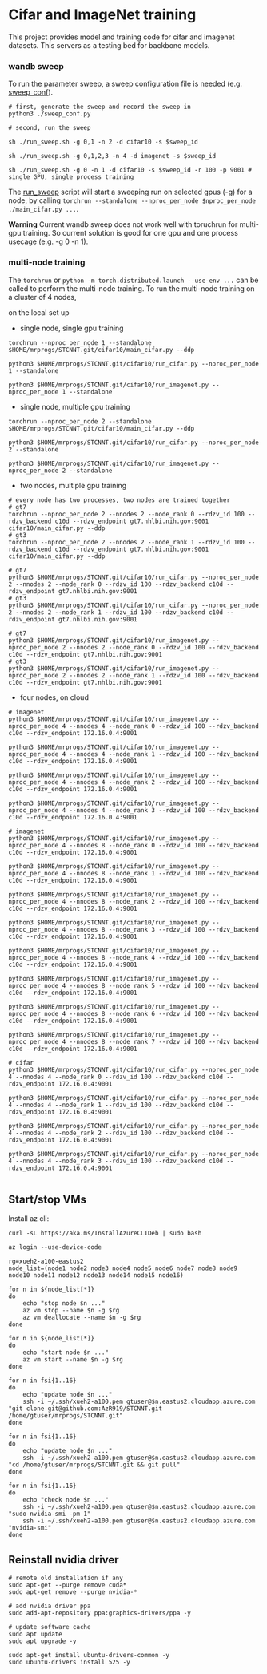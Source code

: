# Cifar and ImageNet training

This project provides model and training code for cifar and imagenet datasets. This servers as a testing bed for backbone models.

### wandb sweep

To run the parameter sweep, a sweep configuration file is needed (e.g. [sweep_conf](./sweep_conf.py)). 

```
# first, generate the sweep and record the sweep in
python3 ./sweep_conf.py

# second, run the sweep

sh ./run_sweep.sh -g 0,1 -n 2 -d cifar10 -s $sweep_id

sh ./run_sweep.sh -g 0,1,2,3 -n 4 -d imagenet -s $sweep_id

sh ./run_sweep.sh -g 0 -n 1 -d cifar10 -s $sweep_id -r 100 -p 9001 # single GPU, single process training

```

The [run_sweep](./run_sweep.sh) script will start a sweeping run on selected gpus (-g) for a node, by calling `torchrun --standalone --nproc_per_node $nproc_per_node ./main_cifar.py ...`.

**Warning** Current wandb sweep does not work well with toruchrun for multi-gpu training. So current solution is good for one gpu and one process usecage (e.g. -g 0 -n 1).

### multi-node training

The ```torchrun``` or ```python -m torch.distributed.launch --use-env ...``` can be called to perform the multi-node training. To run the multi-node training on a cluster of 4 nodes, 

on the local set up

- single node, single gpu training
```
torchrun --nproc_per_node 1 --standalone $HOME/mrprogs/STCNNT.git/cifar10/main_cifar.py --ddp

python3 $HOME/mrprogs/STCNNT.git/cifar10/run_cifar.py --nproc_per_node 1 --standalone

python3 $HOME/mrprogs/STCNNT.git/cifar10/run_imagenet.py --nproc_per_node 1 --standalone

```

- single node, multiple gpu training
```
torchrun --nproc_per_node 2 --standalone $HOME/mrprogs/STCNNT.git/cifar10/main_cifar.py --ddp

python3 $HOME/mrprogs/STCNNT.git/cifar10/run_cifar.py --nproc_per_node 2 --standalone

python3 $HOME/mrprogs/STCNNT.git/cifar10/run_imagenet.py --nproc_per_node 2 --standalone

```

- two nodes, multiple gpu training
```
# every node has two processes, two nodes are trained together
# gt7
torchrun --nproc_per_node 2 --nnodes 2 --node_rank 0 --rdzv_id 100 --rdzv_backend c10d --rdzv_endpoint gt7.nhlbi.nih.gov:9001 cifar10/main_cifar.py --ddp
# gt3
torchrun --nproc_per_node 2 --nnodes 2 --node_rank 1 --rdzv_id 100 --rdzv_backend c10d --rdzv_endpoint gt7.nhlbi.nih.gov:9001 cifar10/main_cifar.py --ddp

# gt7
python3 $HOME/mrprogs/STCNNT.git/cifar10/run_cifar.py --nproc_per_node 2 --nnodes 2 --node_rank 0 --rdzv_id 100 --rdzv_backend c10d --rdzv_endpoint gt7.nhlbi.nih.gov:9001
# gt3
python3 $HOME/mrprogs/STCNNT.git/cifar10/run_cifar.py --nproc_per_node 2 --nnodes 2 --node_rank 1 --rdzv_id 100 --rdzv_backend c10d --rdzv_endpoint gt7.nhlbi.nih.gov:9001

# gt7
python3 $HOME/mrprogs/STCNNT.git/cifar10/run_imagenet.py --nproc_per_node 2 --nnodes 2 --node_rank 0 --rdzv_id 100 --rdzv_backend c10d --rdzv_endpoint gt7.nhlbi.nih.gov:9001
# gt3
python3 $HOME/mrprogs/STCNNT.git/cifar10/run_imagenet.py --nproc_per_node 2 --nnodes 2 --node_rank 1 --rdzv_id 100 --rdzv_backend c10d --rdzv_endpoint gt7.nhlbi.nih.gov:9001

```

- four nodes, on cloud
```
# imagenet
python3 $HOME/mrprogs/STCNNT.git/cifar10/run_imagenet.py --nproc_per_node 4 --nnodes 4 --node_rank 0 --rdzv_id 100 --rdzv_backend c10d --rdzv_endpoint 172.16.0.4:9001

python3 $HOME/mrprogs/STCNNT.git/cifar10/run_imagenet.py --nproc_per_node 4 --nnodes 4 --node_rank 1 --rdzv_id 100 --rdzv_backend c10d --rdzv_endpoint 172.16.0.4:9001

python3 $HOME/mrprogs/STCNNT.git/cifar10/run_imagenet.py --nproc_per_node 4 --nnodes 4 --node_rank 2 --rdzv_id 100 --rdzv_backend c10d --rdzv_endpoint 172.16.0.4:9001

python3 $HOME/mrprogs/STCNNT.git/cifar10/run_imagenet.py --nproc_per_node 4 --nnodes 4 --node_rank 3 --rdzv_id 100 --rdzv_backend c10d --rdzv_endpoint 172.16.0.4:9001

# imagenet
python3 $HOME/mrprogs/STCNNT.git/cifar10/run_imagenet.py --nproc_per_node 4 --nnodes 8 --node_rank 0 --rdzv_id 100 --rdzv_backend c10d --rdzv_endpoint 172.16.0.4:9001

python3 $HOME/mrprogs/STCNNT.git/cifar10/run_imagenet.py --nproc_per_node 4 --nnodes 8 --node_rank 1 --rdzv_id 100 --rdzv_backend c10d --rdzv_endpoint 172.16.0.4:9001

python3 $HOME/mrprogs/STCNNT.git/cifar10/run_imagenet.py --nproc_per_node 4 --nnodes 8 --node_rank 2 --rdzv_id 100 --rdzv_backend c10d --rdzv_endpoint 172.16.0.4:9001

python3 $HOME/mrprogs/STCNNT.git/cifar10/run_imagenet.py --nproc_per_node 4 --nnodes 8 --node_rank 3 --rdzv_id 100 --rdzv_backend c10d --rdzv_endpoint 172.16.0.4:9001

python3 $HOME/mrprogs/STCNNT.git/cifar10/run_imagenet.py --nproc_per_node 4 --nnodes 8 --node_rank 4 --rdzv_id 100 --rdzv_backend c10d --rdzv_endpoint 172.16.0.4:9001

python3 $HOME/mrprogs/STCNNT.git/cifar10/run_imagenet.py --nproc_per_node 4 --nnodes 8 --node_rank 5 --rdzv_id 100 --rdzv_backend c10d --rdzv_endpoint 172.16.0.4:9001

python3 $HOME/mrprogs/STCNNT.git/cifar10/run_imagenet.py --nproc_per_node 4 --nnodes 8 --node_rank 6 --rdzv_id 100 --rdzv_backend c10d --rdzv_endpoint 172.16.0.4:9001

python3 $HOME/mrprogs/STCNNT.git/cifar10/run_imagenet.py --nproc_per_node 4 --nnodes 8 --node_rank 7 --rdzv_id 100 --rdzv_backend c10d --rdzv_endpoint 172.16.0.4:9001

# cifar
python3 $HOME/mrprogs/STCNNT.git/cifar10/run_cifar.py --nproc_per_node 4 --nnodes 4 --node_rank 0 --rdzv_id 100 --rdzv_backend c10d --rdzv_endpoint 172.16.0.4:9001

python3 $HOME/mrprogs/STCNNT.git/cifar10/run_cifar.py --nproc_per_node 4 --nnodes 4 --node_rank 1 --rdzv_id 100 --rdzv_backend c10d --rdzv_endpoint 172.16.0.4:9001

python3 $HOME/mrprogs/STCNNT.git/cifar10/run_cifar.py --nproc_per_node 4 --nnodes 4 --node_rank 2 --rdzv_id 100 --rdzv_backend c10d --rdzv_endpoint 172.16.0.4:9001

python3 $HOME/mrprogs/STCNNT.git/cifar10/run_cifar.py --nproc_per_node 4 --nnodes 4 --node_rank 3 --rdzv_id 100 --rdzv_backend c10d --rdzv_endpoint 172.16.0.4:9001


```

## Start/stop VMs

Install az cli:
```
curl -sL https://aka.ms/InstallAzureCLIDeb | sudo bash

az login --use-device-code

```

```
rg=xueh2-a100-eastus2
node_list=(node1 node2 node3 node4 node5 node6 node7 node8 node9 node10 node11 node12 node13 node14 node15 node16)

for n in ${node_list[*]}
do
    echo "stop node $n ..."
    az vm stop --name $n -g $rg
    az vm deallocate --name $n -g $rg
done

for n in ${node_list[*]}
do
    echo "start node $n ..."
    az vm start --name $n -g $rg
done

for n in fsi{1..16}
do
    echo "update node $n ..."
    ssh -i ~/.ssh/xueh2-a100.pem gtuser@$n.eastus2.cloudapp.azure.com "git clone git@github.com:AzR919/STCNNT.git /home/gtuser/mrprogs/STCNNT.git"
done

for n in fsi{1..16}
do
    echo "update node $n ..."
    ssh -i ~/.ssh/xueh2-a100.pem gtuser@$n.eastus2.cloudapp.azure.com "cd /home/gtuser/mrprogs/STCNNT.git && git pull"
done

for n in fsi{1..16}
do
    echo "check node $n ..."
    ssh -i ~/.ssh/xueh2-a100.pem gtuser@$n.eastus2.cloudapp.azure.com "sudo nvidia-smi -pm 1"
    ssh -i ~/.ssh/xueh2-a100.pem gtuser@$n.eastus2.cloudapp.azure.com "nvidia-smi"
done
```

## Reinstall nvidia driver
```
# remote old installation if any
sudo apt-get --purge remove cuda*
sudo apt-get remove --purge nvidia-*

# add nvidia driver ppa
sudo add-apt-repository ppa:graphics-drivers/ppa -y

# update software cache
sudo apt update
sudo apt upgrade -y

sudo apt-get install ubuntu-drivers-common -y
sudo ubuntu-drivers install 525 -y
```
